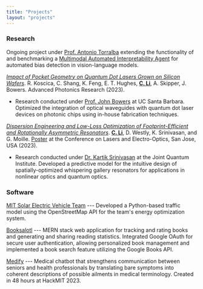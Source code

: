 ```yaml
---
title: "Projects"
layout: "projects"
---
```


### Research

Ongoing project under [Prof. Antonio Torralba](https://groups.csail.mit.edu/vision/torralbalab/) extending the functionality of and benchmarking a [Multimodal Automated Interpretability Agent](https://github.com/multimodal-interpretability/maia) for automated bias detection in vision-language models.

[*Impact of Pocket Geometry on Quantum Dot Lasers Grown on Silicon Wafers*](https://onlinelibrary.wiley.com/doi/full/10.1002/adpr.202300317). R. Koscica, C. Shang, K. Feng, E. T. Hughes, **[C. Li]()**, A. Skipper, J. Bowers. Advanced Photonics Research (2023). 
- Research conducted under [Prof. John Bowers](https://optoelectronics.ece.ucsb.edu/profile/john-bowers) at UC Santa Barbara. Optimized the integration of optical waveguides with quantum dot laser devices on photonic chips using in-house fabrication techniques.

[*Dispersion Engineering and Low-Loss Optimization of Footprint-Efficient and Rotationally Asymmetric Resonators*](https://opg.optica.org/abstract.cfm?uri=CLEO_SI-2023-JW2A.68). **[C. Li]()**, D. Westly, K. Srinivasan, and G. Moille. [Poster](/documents/CLi_CLEO_poster.pdf) at the Conference on Lasers and Electro-Optics, San Jose, USA (2023).
- Research conducted under [Dr. Kartik Srinivasan](https://srinivasan.jqi.umd.edu/) at the Joint Quantum Institute. Developed a predictive model for the intuitive design of spatially-optimized whispering gallery resonators for applications in nonlinear optics and quantum optics.

### Software

[MIT Solar Electric Vehicle Team](https://www.mitsolar.com/) --- Developed a Python-based traffic model using the OpenStreetMap API for the team's energy optimization system.

[Booksalotl](https://github.com/christykl/booksalotl) --- MERN stack web application for tracking and rating books and generating and sharing reading statistics. Integrated Google OAuth for secure user authentication, allowing personalized book management and implemented a book search feature utilizing the Google Books API.

[Medify](https://github.com/christykl/Medify) --- Medical chatbot that strengthens communication between seniors and health professionals by translating bare symptoms into coherent descriptions of possible ailments in medical terminology. Created in 48 hours at HackMIT 2023.